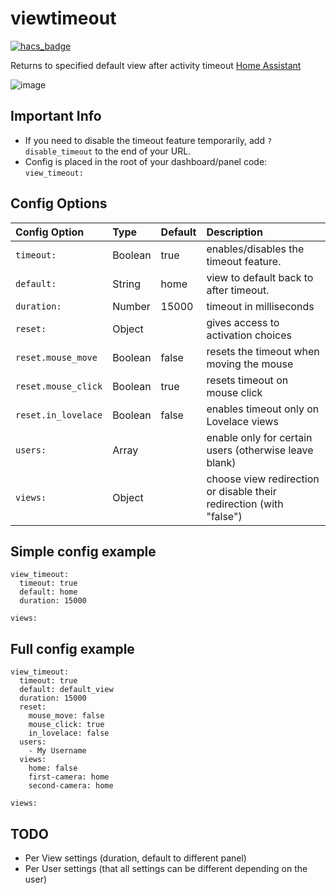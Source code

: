 # viewtimeout

[![hacs_badge](https://img.shields.io/badge/HACS-Custom-41BDF5.svg?style=for-the-badge)](https://github.com/hacs/integration)

Returns to specified default view after activity timeout [Home Assistant](https://www.home-assistant.io/)


![image](img1.gif)

## Important Info

* If you need to disable the timeout feature temporarily, add `?disable_timeout` to the end of your URL.
* Config is placed in the root of your dashboard/panel code: `view_timeout:`
  
## Config Options

| Config Option | Type | Default | Description |
|:---------------|:---------------|:---------------|:----------|
|`timeout:`| Boolean | true | enables/disables the timeout feature.
|`default:` | String | home | view to default back to after timeout.
|`duration:` | Number | 15000 | timeout in milliseconds
|`reset:` | Object |  | gives access to activation choices
|`reset.mouse_move` | Boolean | false | resets the timeout when moving the mouse
|`reset.mouse_click` | Boolean | true | resets timeout on mouse click
|`reset.in_lovelace` | Boolean | false | enables timeout only on Lovelace views
|`users:` | Array |  | enable only for certain users (otherwise leave blank)
|`views:` | Object |  | choose view redirection or disable their redirection (with "false")

## Simple config example

```
view_timeout:
  timeout: true
  default: home
  duration: 15000

views:
```

## Full config example

```
view_timeout:
  timeout: true
  default: default_view
  duration: 15000
  reset:
    mouse_move: false
    mouse_click: true
    in_lovelace: false
  users:
    - My Username
  views:
    home: false
    first-camera: home
    second-camera: home

views:
```

## TODO

- Per View settings (duration, default to different panel)
- Per User settings (that all settings can be different depending on the user)
